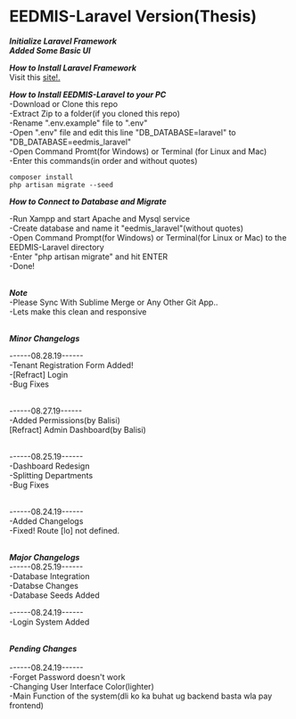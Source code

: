 <h1>EEDMIS-Laravel Version(Thesis)</h1>

***Initialize Laravel Framework***<br>
***Added Some Basic UI***<br>




***How to Install Laravel Framework***<br>
Visit this <a href="https://laravel.com/docs/5.8/installation">site!.</a>


***How to Install EEDMIS-Laravel to your PC***<br>
-Download or Clone this repo<br>
-Extract Zip to a folder(if you cloned this repo)<br>
-Rename ".env.example" file to ".env"<br>
-Open ".env" file and edit this line "DB_DATABASE=laravel" to "DB_DATABASE=eedmis_laravel"<br>
-Open Command Promt(for Windows) or Terminal (for Linux and Mac)<br>
-Enter this commands(in order and without quotes)<br>

	composer install
	php artisan migrate --seed

***How to Connect to Database and Migrate***<br>

-Run Xampp and start Apache and Mysql service<br>
-Create database and name it "eedmis_laravel"(without quotes)<br>
-Open Command Prompt(for Windows) or Terminal(for Linux or Mac) to the EEDMIS-Laravel directory<br>
-Enter "php artisan migrate" and hit ENTER<br>
-Done!<br><br>

***Note***<br>
-Please Sync With Sublime Merge or Any Other Git App..<br>
-Lets make this clean and responsive<br><br>

***Minor Changelogs***<br>

------08.28.19------<br>
-Tenant Registration Form Added!<br>
-[Refract] Login<br>
-Bug Fixes<br><br>


------08.27.19------<br>
-Added Permissions(by Balisi)<br>
[Refract] Admin Dashboard(by Balisi)<br><br>


------08.25.19------<br>
-Dashboard Redesign<br>
-Splitting Departments<br>
-Bug Fixes<br><br>

------08.24.19------<br>
-Added Changelogs<br>
-Fixed! Route [lo] not defined.<br><br>


***Major Changelogs***<br>
------08.25.19------<br>
-Database Integration<br>
-Databse Changes<br>
-Database Seeds Added<br>

------08.24.19------<br>
-Login System Added<br><br>




***Pending Changes***<br><br>
------08.24.19------<br>
-Forget Password doesn't work<br>
-Changing User Interface Color(lighter)<br>
-Main Function of the system(dli ko ka buhat ug backend basta wla pay frontend)<br>
